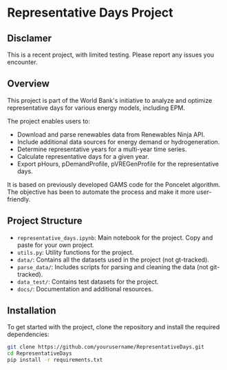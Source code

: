 # Representative Days Project

## Disclamer

This is a recent project, with limited testing. Please report any issues you encounter.

## Overview

This project is part of the World Bank's initiative to analyze and optimize representative days for various energy models, including EPM.

The project enables users to:
- Download and parse renewables data from Renewables Ninja API.
- Include additional data sources for energy demand or hydrogeneration.
- Determine representative years for a multi-year time series.
- Calculate representative days for a given year.
- Export pHours, pDemandProfile, pVREGenProfile for the representative days.

It is based on previously developed GAMS code for the Poncelet algorithm. The objective has been to automate the process and make it more user-friendly.

## Project Structure
- `representative_days.ipynb`: Main notebook for the project. Copy and paste for your own project.
- `utils.py`: Utility functions for the project.
- `data/`: Contains all the datasets used in the project (not gt-tracked).
- `parse_data/`: Includes scripts for parsing and cleaning the data (not git-tracked).
- `data_test/`: Contains test datasets for the project.
- `docs/`: Documentation and additional resources.

## Installation
To get started with the project, clone the repository and install the required dependencies:

```bash
git clone https://github.com/yourusername/RepresentativeDays.git
cd RepresentativeDays
pip install -r requirements.txt
```


